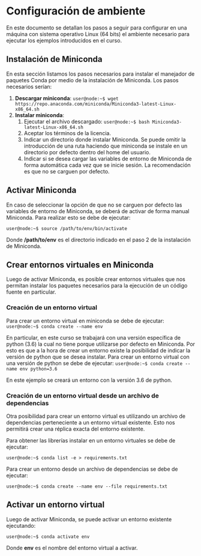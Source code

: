 # Configuración de ambiente

En este documento se detallan los pasos a seguir para configurar en una máquina con sistema operativo Linux (64 bits) el ambiente necesario para ejecutar los ejemplos introducidos en el curso.

## Instalación de Miniconda

En esta sección listamos los pasos necesarios para instalar el manejador de paquetes Conda por medio de la instalación de Miniconda. Los pasos necesarios serían:

1. **Descargar miniconda**: 
	```user@node:~$ wget https://repo.anaconda.com/miniconda/Miniconda3-latest-Linux-x86_64.sh```
2. **Instalar miniconda**:
	1. Ejecutar el archivo descargado: 
	```user@node:~$ bash Miniconda3-latest-Linux-x86_64.sh```
	2. Aceptar los términos de la licencia.
	3. Indicar un directorio donde instalar Miniconda. Se puede omitir la introducción de una ruta haciendo que miniconda se instale en un directorio por defecto dentro del home del usuario.
	4. Indicar si se desea cargar las variables de entorno de Miniconda de forma automática cada vez que se inicie sesión. La recomendación es que no se carguen por defecto.

## Activar Miniconda

En caso de seleccionar la opción de que no se carguen por defecto las variables de entorno de Miniconda, se deberá de activar de forma manual Miniconda. Para realizar esto se debe de ejecutar:

```user@node:~$ source /path/to/env/bin/activate```

Donde **/path/to/env** es el directorio indicado en el paso 2 de la instalación de Miniconda.

## Crear entornos virtuales en Miniconda

Luego de activar Miniconda, es posible crear entornos virtuales que nos permitan instalar los paquetes necesarios para la ejecución de un código fuente en particular.

### Creación de un entorno virtual

Para crear un entorno virtual en miniconda se debe de ejecutar:
```user@node:~$ conda create --name env```

En particular, en este curso se trabajará con una versión específica de python (3.6) la cual no tiene porque utilizarse por defecto en Miniconda. Por esto es que a la hora de crear un entorno existe la posibilidad de indicar la versión de python que se desea instalar. Para crear un entorno virtual con una versión de python se debe de ejecutar: 
```user@node:~$ conda create --name env python=3.6```

En este ejemplo se creará un entorno con la versión 3.6 de python.

### Creación de un entorno virtual desde un archivo de dependencias

Otra posibilidad para crear un entorno virtual es utilizando un archivo de dependencias perteneciente a un entorno virtual existente. Esto nos permitirá crear una réplica exacta del entorno existente. 

Para obtener las librerías instalar en un entorno virtuales se debe de ejecutar:

```user@node:~$ conda list -e > requirements.txt```

Para crear un entorno desde un archivo de dependencias se debe de ejecutar:

```user@node:~$ conda create --name env --file requirements.txt```

## Activar un entorno virtual

Luego de activar Miniconda, se puede activar un entorno existente ejecutando: 

```user@node:~$ conda activate env```

Donde **env** es el nombre del entorno virtual a activar.
